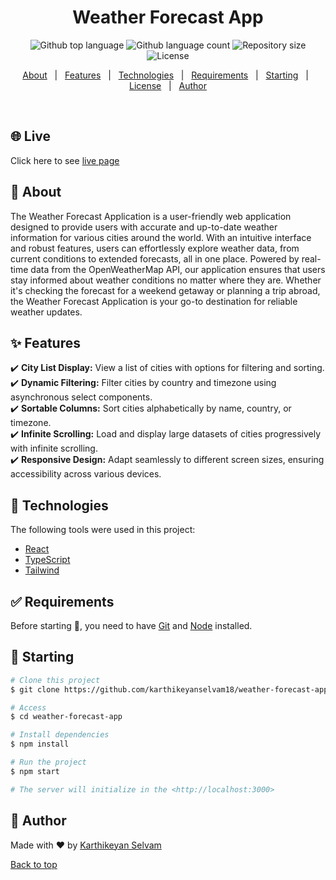 <h1 align="center" id="top">Weather Forecast App</h1>

<p align="center">
  <img alt="Github top language" src="https://img.shields.io/github/languages/top/karthikeyanselvam18/weather-forecast-app?color=56BEB8">

  <img alt="Github language count" src="https://img.shields.io/github/languages/count/karthikeyanselvam18/weather-forecast-app?color=56BEB8">

  <img alt="Repository size" src="https://img.shields.io/github/repo-size/karthikeyanselvam18/weather-forecast-app?color=56BEB8">

  <img alt="License" src="https://img.shields.io/github/license/karthikeyanselvam18/weather-forecast-app?color=56BEB8">

  <!-- <img alt="Github issues" src="https://img.shields.io/github/issues/karthikeyanselvam18/weather-forecast-app?color=56BEB8" /> -->

  <!-- <img alt="Github forks" src="https://img.shields.io/github/forks/karthikeyanselvam18/weather-forecast-app?color=56BEB8" /> -->

  <!-- <img alt="Github stars" src="https://img.shields.io/github/stars/karthikeyanselvam18/weather-forecast-app?color=56BEB8" /> -->
</p>

<!-- Status -->

<!-- <h4 align="center"> 
	🚧  Weather Forecast App 🚀 Under construction...  🚧
</h4> 

<hr> -->

<p align="center">
  <a href="#dart-about">About</a> &#xa0; | &#xa0; 
  <a href="#sparkles-features">Features</a> &#xa0; | &#xa0;
  <a href="#rocket-technologies">Technologies</a> &#xa0; | &#xa0;
  <a href="#white_check_mark-requirements">Requirements</a> &#xa0; | &#xa0;
  <a href="#checkered_flag-starting">Starting</a> &#xa0; | &#xa0;
  <a href="#memo-license">License</a> &#xa0; | &#xa0;
  <a href="https://github.com/karthikeyanselvam18" target="_blank">Author</a>
</p>

<br>

## 🌐 Live ##

Click here to see <a href="https://ks18-weather-forecast.netlify.app/">live page</a> 

## :dart: About ##

The Weather Forecast Application is a user-friendly web application designed to provide users with accurate and up-to-date weather information for various cities around the world. With an intuitive interface and robust features, users can effortlessly explore weather data, from current conditions to extended forecasts, all in one place. Powered by real-time data from the OpenWeatherMap API, our application ensures that users stay informed about weather conditions no matter where they are. Whether it's checking the forecast for a weekend getaway or planning a trip abroad, the Weather Forecast Application is your go-to destination for reliable weather updates.

## :sparkles: Features ##

:heavy_check_mark: **City List Display:** View a list of cities with options for filtering and sorting.\
:heavy_check_mark: **Dynamic Filtering:** Filter cities by country and timezone using asynchronous select components.\
:heavy_check_mark: **Sortable Columns:** Sort cities alphabetically by name, country, or timezone.\
:heavy_check_mark: **Infinite Scrolling:** Load and display large datasets of cities progressively with infinite scrolling.\
:heavy_check_mark: **Responsive Design:** Adapt seamlessly to different screen sizes, ensuring accessibility across various devices.


## :rocket: Technologies ##

The following tools were used in this project:

- [React](https://pt-br.reactjs.org/)
- [TypeScript](https://www.typescriptlang.org/)
- [Tailwind](https://tailwindcss.com/)

## :white_check_mark: Requirements ##

Before starting :checkered_flag:, you need to have [Git](https://git-scm.com) and [Node](https://nodejs.org/en/) installed.

## :checkered_flag: Starting ##

```bash
# Clone this project
$ git clone https://github.com/karthikeyanselvam18/weather-forecast-app

# Access
$ cd weather-forecast-app

# Install dependencies
$ npm install

# Run the project
$ npm start

# The server will initialize in the <http://localhost:3000>
```

## :memo: Author ##

Made with :heart: by <a href="https://github.com/karthikeyanselvam18" target="_blank">Karthikeyan Selvam</a>

<a href="#top">Back to top</a>
